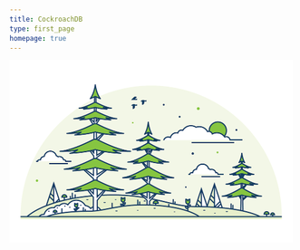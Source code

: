 ```yaml
---
title: CockroachDB
type: first_page
homepage: true
---
```


<img src="images/2grow-to-any-scale.png" style="max-width: 500px;" />